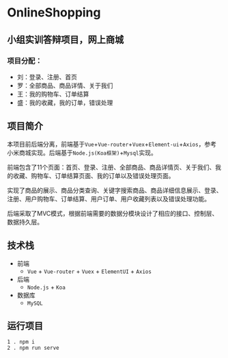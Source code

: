 # OnlineShopping
## 小组实训答辩项目，网上商城
### 项目分配：
- 刘：登录、注册、首页
- 罗：全部商品、商品详情、关于我们
- 王：我的购物车、订单结算
- 盛：我的收藏，我的订单，错误处理

## 项目简介

本项目前后端分离，前端基于`Vue`+`Vue-router`+`Vuex`+`Element-ui`+`Axios`，参考小米商城实现。后端基于`Node.js(Koa框架)`+`Mysql`实现。

前端包含了11个页面：首页、登录、注册、全部商品、商品详情页、关于我们、我的收藏、购物车、订单结算页面、我的订单以及错误处理页面。

实现了商品的展示、商品分类查询、关键字搜索商品、商品详细信息展示、登录、注册、用户购物车、订单结算、用户订单、用户收藏列表以及错误处理功能。

后端采取了MVC模式，根据前端需要的数据分模块设计了相应的接口、控制层、数据持久层。

## 技术栈
- 前端
  - `Vue` + `Vue-router` + `Vuex` + `ElementUI` + `Axios`
- 后端
  - `Node.js` + `Koa`
- 数据库
  - `MySQL`

## 运行项目

```
1 . npm i
2 . npm run serve
```